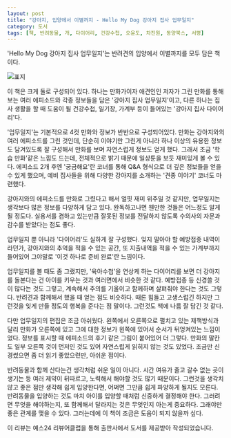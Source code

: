 ```yaml
---
layout: post
title: "강아지, 입양에서 이별까지 - Hello My Dog 강아지 집사 업무일지"
category: 도서
tags: [책, 반려동물, 개, 다이어리, 건강수첩, 오윤도, 차진원, 동양북스, 서평]
---
```


'Hello My Dog 강아지 집사 업무일지'는
반려견의 입양에서 이별까지를 모두 담은 책이다.

![표지](https://lh3.googleusercontent.com/JKk0wZk8DfiWU61wqfhJxRYRE9axQPiMJsf5VvEhlLcLkb66nlHyA0olu_rxg5Of7_kInqWyV98ldw=s480)

이 책은 크게 둘로 구성되어 있다.
하나는 만화가이자 애견인인 저자가 그린 만화를 통해 보는 여러 에피소드와
각종 정보들을 담은 '강아지 집사 업무일지'이고,
다른 하나는 집사 생활을 할 때 도움이 될 건강수첩, 일기장, 가계부 등이 들어있는
'강아지 집사 다이어리'다.

'업무일지'는 기본적으로 4컷 만화와 정보가 반반으로 구성되어있다.
만화는 강아지와의 여러 에피소드를 그린 것인데,
단순히 이야기만 그린게 아니라
하나 이상의 유용한 정보도 담겨있도록 잘 구성해서
만화를 보며 자연스럽게 정보도 얻게 했다.
그래서 조금 '학습 만화'같은 느낌도 드는데,
전체적으로 밝기 때문에 일상툰을 보듯 재미있게 볼 수 있다.
에피소드 2개 후엔 '궁금해요'란 코너를 통해
Q&A 형식으로 더 깊은 정보들을 얻을 수 있게 했으며,
예비 집사들을 위해 다양한 강아지를 소개하는 '견종 이야기' 코너도 마련했다.

강아지와의 에피소드를 만화로 그렸다고 해서 얼핏 재미 위주일 것 같지만,
업무일지는 생각보다 많은 정보를 다양하게 담고 있다.
완독하고나면 웬만한 것들은 어느정도 알게 될 정도다.
실용서를 겸하고 있는만큼
잘못된 정보를 전달하지 않도록
수의사의 자문과 감수를 받았다는 점도 좋다.

업무일지 뿐 아니라 '다이어리'도 실하게 잘 구성했다.
잊지 말아야 할 예방접종 내역이라던가,
강아지와의 추억을 적을 수 있는 공간,
또 지출내역을 적을 수 있는 가계부까지 들어있어
그야말로 '이것 하나로 준비 완료'란 느낌이다.

업무일지를 볼 때도 좀 그랬지만,
'육아수첩'을 연상케 하는 다이어리를 보면 더
강아지를 돌본다는 건 아이를 키우는 것과 여러면에서 비슷한 것 같다.
예방접종 등 신경쓸 것이 많다는 것도 그렇고,
계속해서 주의를 기울이고
함께하며
살펴줘야 한다는 것도 그렇다.
반려견과 함께해서 했을 때 얻는 점도 비슷하다.
때론 힘들고 고생스럽긴 하지만
그런것을 잊게 만들 정도의 행복을 준다는 점 말이다.
그런것도 책에 나름 잘 담긴 것 같다.

다만 업무일지의 편집은 조금 아쉬웠다.
왼쪽에서 오른쪽으로 펼치고 있는 제책방식과 달리
만화가 오른쪽에 있고 그에 대한 정보가 왼쪽에 있어서 순서가 뒤엉켜있는 느낌이었다.
정보를 표시할 때 에피소드의 후기 같은 그림이 붙어있어 더 그렇다.
만화의 말칸도 일부 오른쪽 것이 먼저인 것도 있어
자연스럽게 읽히지 않는 것도 있었다.
조금만 신경썼으면 좀 더 읽기 좋았으련만, 아쉬운 점이다.

반려동물과 함께 산다는건 생각처럼 쉬운 일이 아니다.
시간 여유가 줄고 갈수 없는 곳이 생기는 등 여러 제약이 뒤따르고,
노력해서 해야할 것도 많기 때문이다.
그런것을 생각치 않고 좋은 점만 생각해 쉽게 입양한다면,
어쩌면 그만큼 쉽게 파양하게 될지도 모른다.
반려동물을 입양하는 것도 마치 아이를 입양할 때처럼 신중하게 결정해야 한다.
그러려면 무엇을 해야하는지, 또 함께해서 달라지는 것은 무엇인지 아는게 중요하다.
그래야만 좋은 관계를 맺을 수 있다.
그러는데에 이 책이 조금은 도움이 되지 않을까 싶다.



<div class="im im-info">
이 리뷰는 예스24 리뷰어클럽을 통해 출판사에서 도서를 제공받아 작성되었습니다.
</div>
